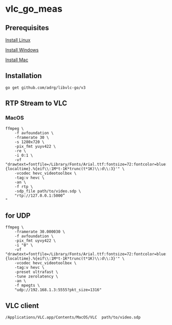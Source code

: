 # vlc_go_meas

## Prerequisites

[Install Linux](https://github.com/adrg/libvlc-go/wiki/Install-on-Linux)

[Install Windows](https://github.com/adrg/libvlc-go/wiki/Install-on-Windows)

[Install Mac](https://github.com/b1017034/vlc_go_meas/wiki/Install-on-Mac)
## Installation

```
go get github.com/adrg/libvlc-go/v3
```

## RTP Stream to VLC

### MacOS

```
ffmpeg \
    -f avfoundation \
    -framerate 30 \
    -s 1280x720 \
    -pix_fmt yuyv422 \
    -re \
    -i 0:1 \
    -vf "drawtext=fontfile=/Library/Fonts/Arial.ttf:fontsize=72:fontcolor=blue:text='%{localtime}.%{eif\\:1M*t-1K*trunc(t*1K)\\:d\\:3}'" \
    -vcodec hevc_videotoolbox \
    -tag:v hevc \
    -an \
    -f rtp \
    -sdp_file path/to/video.sdp \
    "rtp://127.0.0.1:5000”
"
```

## for UDP
```
ffmpeg \
    -framerate 30.000030 \
    -f avfoundation \
    -pix_fmt uyvy422 \
    -i "0" \
    -vf "drawtext=fontfile=/Library/Fonts/Arial.ttf:fontsize=72:fontcolor=blue:text='%{localtime}.%{eif\\:1M*t-1K*trunc(t*1K)\\:d\\:3}'" \
    -vcodec hevc_videotoolbox \
    -tag:v hevc \
    -preset ultrafast \
    -tune zerolatency \
    -an \
    -f mpegts \
    "udp://192.168.1.3:5555?pkt_size=1316"
```

## VLC client

```
/Applications/VLC.app/Contents/MacOS/VLC  path/to/video.sdp
```

